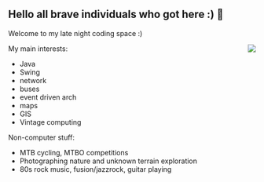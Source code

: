 ## Hello all brave individuals who got here :) 👋

Welcome to my late night coding space :) 

<img align="right" src="https://github-readme-stats.vercel.app/api?username=mikey75&show_icons=true&rank_icon=github" />

My main interests: 

  - Java
  - Swing
  - network
  - buses
  - event driven arch
  - maps
  - GIS
  - Vintage computing 
    
Non-computer stuff:
  - MTB cycling, MTBO competitions
  - Photographing nature and unknown terrain exploration
  - 80s rock music, fusion/jazzrock, guitar playing

